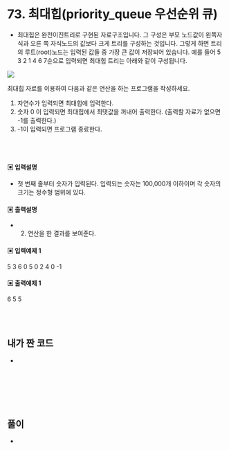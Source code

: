 # 73. 최대힙(priority_queue 우선순위 큐)

* 최대힙은 완전이진트리로 구현된 자료구조입니다. 그 구성은 부모 노드값이 왼쪽자식과 오른
쪽 자식노드의 값보다 크게 트리를 구성하는 것입니다. 그렇게 하면 트리의 루트(root)노드는 
입력된 값들 중 가장 큰 값이 저장되어 있습니다. 예를 들어 5 3 2 1 4 6 7순으로 입력되면 
최대힙 트리는 아래와 같이 구성됩니다.

![](https://github.com/MinsoftK/c-Algorithm_Q/blob/master/img/73.png?raw=true)

최대힙 자료를 이용하여 다음과 같은 연산을 하는 프로그램을 작성하세요.
1) 자연수가 입력되면 최대힙에 입력한다.
2) 숫자 0 이 입력되면 최대힙에서 최댓값을 꺼내어 출력한다. 
 (출력할 자료가 없으면 -1를 출력한다.)
3) -1이 입력되면 프로그램 종료한다.



<br/>
<br/>

#### ▣ 입력설명

* 첫 번째 줄부터 숫자가 입력된다. 입력되는 숫자는 100,000개 이하이며 각 숫자의 크기는 정수형 범위에 있다.


#### ▣ 출력설명

* 2) 연산을 한 결과를 보여준다.



#### ▣ 입력예제 1
5
3
6
0
5
0
2
4
0
-1




#### ▣ 출력예제 1
6
5
5

<br/>
<br/>


## 내가 짠 코드
*

<br/>

```c++


```


<br><br> 

## 풀이
*  

<br/>

```c++

```
